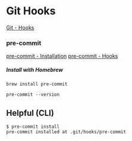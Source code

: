 # Git Hooks

[Git - Hooks](https://git-scm.com/docs/githooks)

### pre-commit

[pre-commit - Installation](https://pre-commit.com/#installation)
[pre-commit - Hooks](https://pre-commit.com/hooks.html)

##### Install with Homebrew

```
brew install pre-commit
```

```
pre-commit --version
```

## Helpful (CLI)

```
$ pre-commit install
pre-commit installed at .git/hooks/pre-commit
```
